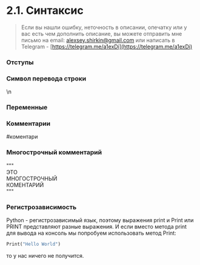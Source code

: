 # 2.1. Синтаксис

> Если вы нашли ошибку, неточность в описании, опечатку или у вас есть чем дополнить описание, вы можете отправить мне письмо на email: alexsey.shirkin@gmail.com или написать в Telegram - [https://telegram.me/a1exDi](https://telegram.me/a1exDi)

### Отступы

### Символ перевода строки

\n

### Переменные

### Комментарии

\#коментари

### Многострочный комментарий

"""  
ЭТО  
МНОГОСТРОЧНЫЙ  
КОМЕНТАРИЙ  
"""

### Регистрозависимость

Python - регистрозависимый язык, поэтому выражения print и Print или PRINT представляют разные выражения. И если вместо метода print для вывода на консоль мы попробуем использовать метод Print:

```py
Print("Hello World")
```

 то у нас ничего не получится.

